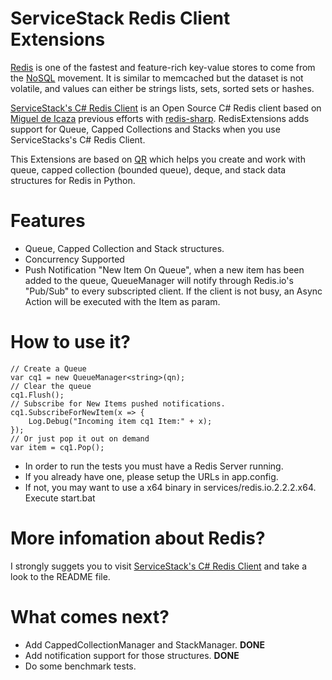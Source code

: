 # ServiceStack Redis Client Extensions
[Redis](http://code.google.com/p/redis/) is one of the fastest and feature-rich key-value stores to come from the [NoSQL](http://en.wikipedia.org/wiki/NoSQL) movement.
It is similar to memcached but the dataset is not volatile, and values can either be strings lists, sets, sorted sets or hashes.

[ServiceStack's C# Redis Client](https://github.com/ServiceStack/ServiceStack.Redis) is an Open Source C# Redis client based on [Miguel de Icaza](http://twitter.com/migueldeicaza) previous efforts with [redis-sharp](http://github.com/migueldeicaza/redis-sharp).
RedisExtensions adds support for Queue, Capped Collections and Stacks when you use ServiceStacks's C# Redis Client.

This Extensions are based on [QR](https://github.com/tnm/qr) which helps you create and work with queue, capped collection (bounded queue), deque, and stack data structures for Redis in Python. 

# Features

* Queue, Capped Collection and Stack structures.
* Concurrency Supported
* Push Notification "New Item On Queue", when a new item has been 
added to the queue, QueueManager will notify through Redis.io's "Pub/Sub" to every subscripted client. If the client is not busy, an Async 
Action will be executed with the Item as param.

# How to use it?

	// Create a Queue
    var cq1 = new QueueManager<string>(qn);
	// Clear the queue
    cq1.Flush();
	// Subscribe for New Items pushed notifications.
    cq1.SubscribeForNewItem(x => {
        Log.Debug("Incoming item cq1 Item:" + x);
    });
	// Or just pop it out on demand
	var item = cq1.Pop();

* In order to run the tests you must have a Redis Server running.
* If you already have one, please setup the URLs in app.config.
* If not, you may want to use a x64 binary in services/redis.io.2.2.2.x64. 
	Execute start.bat

# More infomation about Redis?
I strongly suggets you to visit [ServiceStack's C# Redis Client](https://github.com/ServiceStack/ServiceStack.Redis) and take a look to the README file.
	
# What comes next?
* Add CappedCollectionManager and StackManager. __DONE__
* Add notification support for those structures. __DONE__
* Do some benchmark tests.
